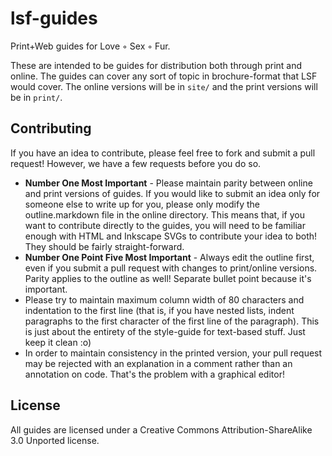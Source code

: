lsf-guides
==========

Print+Web guides for Love ◦ Sex ◦ Fur.

These are intended to be guides for distribution both through print and online.
The guides can cover any sort of topic in brochure-format that LSF would cover.
The online versions will be in <code>site/</code> and the print versions will be
in <code>print/</code>.

## Contributing

If you have an idea to contribute, please feel free to fork and submit a pull
request!  However, we have a few requests before you do so.

* **Number One Most Important** - Please maintain parity between online and
  print versions of guides.  If you would like to submit an idea only for
  someone else to write up for you, please only modify the outline.markdown file
  in the online directory.  This means that, if you want to contribute directly
  to the guides, you will need to be familiar enough with HTML and Inkscape SVGs
  to contribute your idea to both!  They should be fairly straight-forward.
* **Number One Point Five Most Important** - Always edit the outline first, even
  if you submit a pull request with changes to print/online versions.  Parity
  applies to the outline as well! Separate bullet point because it's important.
* Please try to maintain maximum column width of 80 characters and indentation
  to the first line (that is, if you have nested lists, indent paragraphs to the
  first character of the first line of the paragraph).  This is just about the
  entirety of the style-guide for text-based stuff.  Just keep it clean :o)
* In order to maintain consistency in the printed version, your pull request may
  be rejected with an explanation in a comment rather than an annotation on
  code.  That's the problem with a graphical editor!

## License

All guides are licensed under a Creative Commons Attribution-ShareAlike 3.0
Unported license.
